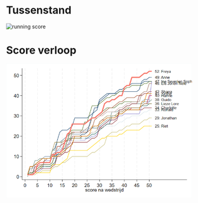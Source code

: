 # Tussenstand
![running score](https://wkupdater.blob.core.windows.net/database/scorePlot.png)

# Score verloop
![next game](graphs/runningScoreFull.png)
